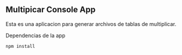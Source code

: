 
## Multipicar Console App

Esta es una aplicacion para generar archivos de tablas de
multiplicar.

Dependencias de la app
    
```
npm install    
```

